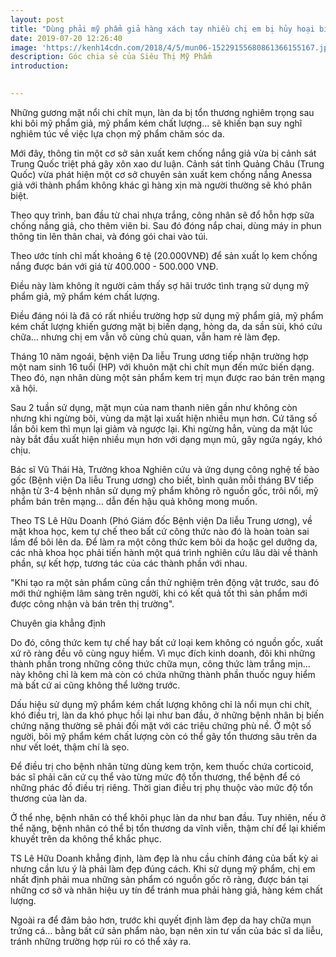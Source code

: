 ```yaml
---
layout: post
title: "Dùng phải mỹ phẩm giả hàng xách tay nhiều chị em bị hủy hoại biến dạng gương mặt kinh hoàng"
date: 2019-07-20 12:26:40
image: 'https://kenh14cdn.com/2018/4/5/mun06-15229155680861366155167.jpeg'
description: Góc chia sẻ của Siêu Thị Mỹ Phẩm
introduction:

 
---
```



Những gương mặt nổi chi chít mụn, làn da bị tổn thương nghiêm trọng sau khi bôi mỹ phẩm giả, mỹ phẩm kém chất lượng... sẽ khiến bạn suy nghĩ nghiêm túc về việc lựa chọn mỹ phẩm chăm sóc da.

Mới đây, thông tin một cơ sở sản xuất kem chống nắng giả vừa bị cảnh sát Trung Quốc triệt phá gây xôn xao dư luận. Cảnh sát tỉnh Quảng Châu (Trung Quốc) vừa phát hiện một cơ sở chuyên sản xuất kem chống nắng Anessa giả với thành phẩm không khác gì hàng xịn mà người thường sẽ khó phân biệt.

Theo quy trình, ban đầu từ chai nhựa trắng, công nhân sẽ đổ hỗn hợp sữa chống nắng giả, cho thêm viên bi. Sau đó đóng nắp chai, dùng máy in phun thông tin lên thân chai, và đóng gói chai vào túi. 

Theo ước tính chỉ mất khoảng 6 tệ (20.000VNĐ) để sản xuất lọ kem chống nắng được bán với giá từ 400.000 - 500.000 VNĐ.

Điều này làm không ít người cảm thấy sợ hãi trước tình trạng sử dụng mỹ phẩm giả, mỹ phẩm kém chất lượng. 

Điều đáng nói là đã có rất nhiều trường hợp sử dụng mỹ phẩm giả, mỹ phẩm kém chất lượng khiến gương mặt bị biến dạng, hỏng da, da sần sùi, khó cứu chữa… nhưng chị em vẫn vô cùng chủ quan, vẫn ham rẻ làm đẹp.


Tháng 10 năm ngoái, bệnh viện Da liễu Trung ương tiếp nhận trường hợp một nam sinh 16 tuổi (HP) với khuôn mặt chi chít mụn đến mức biến dạng. Theo đó, nạn nhân dùng một sản phẩm kem trị mụn được rao bán trên mạng xã hội. 

Sau 2 tuần sử dụng, mặt mụn của nam thanh niên gần như không còn nhưng khi ngừng bôi, vùng da mặt lại xuất hiện nhiều mụn hơn. Cứ tăng số lần bôi kem thì mụn lại giảm và ngược lại. Khi ngừng hẳn, vùng da mặt lúc này bắt đầu xuất hiện nhiều mụn hơn với dạng mụn mủ, gây ngứa ngáy, khó chịu.

Bác sĩ Vũ Thái Hà, Trưởng khoa Nghiên cứu và ứng dụng công nghệ tế bào gốc (Bệnh viện Da liễu Trung ương) cho biết, bình quân mỗi tháng BV tiếp nhận từ 3-4 bệnh nhân sử dụng mỹ phẩm không rõ nguồn gốc, trôi nổi, mỹ phẩm bán trên mạng… dẫn đến hậu quả không mong muốn.

Theo TS Lê Hữu Doanh (Phó Giám đốc Bệnh viện Da liễu Trung ương), về mặt khoa học, kem tự chế theo bất cứ công thức nào đó là hoàn toàn sai lầm để bôi lên da. Để làm ra một công thức kem bôi da hoặc gel dưỡng da, các nhà khoa học phải tiến hành một quá trình nghiên cứu lâu dài về thành phần, sự kết hợp, tương tác của các thành phần với nhau.

"Khi tạo ra một sản phẩm cũng cần thử nghiệm trên động vật trước, sau đó mới thử nghiệm lâm sàng trên người, khi có kết quả tốt thì sản phẩm mới được công nhận và bán trên thị trường".

Chuyên gia khẳng định

Do đó, công thức kem tự chế hay bất cứ loại kem không có nguồn gốc, xuất xứ rõ ràng đều vô cùng nguy hiểm. Vì mục đích kinh doanh, đôi khi những thành phần trong những công thức chữa mụn, công thức làm trắng mịn… này không chỉ là kem mà còn có chứa những thành phần thuốc nguy hiểm mà bất cứ ai cũng không thể lường trước.
 
Dấu hiệu sử dụng mỹ phẩm kém chất lượng không chỉ là nổi mụn chi chít, khó điều trị, làn da khó phục hồi lại như ban đầu, ở những bệnh nhân bị biến chứng nặng thường sẽ phải đối mặt với các triệu chứng phù nề. Ở một số người, bôi mỹ phẩm kém chất lượng còn có thể gây tổn thương sâu trên da như vết loét, thậm chí là sẹo.

Để điều trị cho bệnh nhân từng dùng kem trộn, kem thuốc chứa corticoid, bác sĩ phải căn cứ cụ thể vào từng mức độ tổn thương, thể bệnh để có những phác đồ điều trị riêng. Thời gian điều trị phụ thuộc vào mức độ tổn thương của làn da.

Ở thể nhẹ, bệnh nhân có thể khôi phục làn da như ban đầu. Tuy nhiên, nếu ở thể nặng, bệnh nhân có thể bị tổn thương da vĩnh viễn, thậm chí để lại khiếm khuyết trên da không thể khắc phục.

TS Lê Hữu Doanh khẳng định, làm đẹp là nhu cầu chính đáng của bất kỳ ai nhưng cần lưu ý là phải làm đẹp đúng cách. Khi sử dụng mỹ phẩm, chị em nhất định phải mua những sản phẩm có nguồn gốc rõ ràng, được bán tại những cơ sở và nhãn hiệu uy tín để tránh mua phải hàng giả, hàng kém chất lượng.

Ngoài ra để đảm bảo hơn, trước khi quyết định làm đẹp da hay chữa mụn trứng cá… bằng bất cứ sản phẩm nào, bạn nên xin tư vấn của bác sĩ da liễu, tránh những trường hợp rủi ro có thể xảy ra.